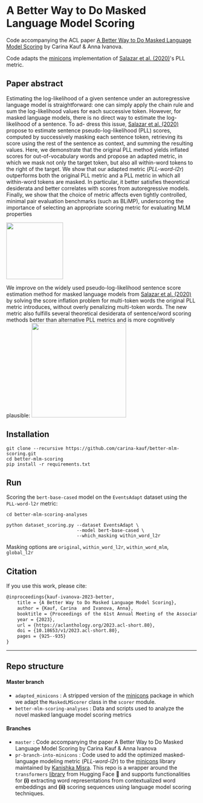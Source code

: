 # A Better Way to Do Masked Language Model Scoring
Code accompanying the ACL paper [A Better Way to Do Masked Language Model Scoring](https://arxiv.org/pdf/2305.10588.pdf) by Carina Kauf & Anna Ivanova.

Code adapts the [minicons](https://github.com/kanishkamisra/minicons/tree/master) implementation of [Salazar et al. (2020)](https://www.aclweb.org/anthology/2020.acl-main.240.pdf)'s PLL metric.

## Paper abstract
Estimating the log-likelihood of a given sentence under an autoregressive language model is straightforward: one can simply apply the chain rule and sum the log-likelihood values for each successive token. However, for masked language models, there is no direct way to estimate the log-likelihood of a sentence. To ad- dress this issue, [Salazar et al. (2020)](https://www.aclweb.org/anthology/2020.acl-main.240.pdf) propose to estimate sentence pseudo-log-likelihood (PLL) scores, computed by successively masking each sentence token, retrieving its score using the rest of the sentence as context, and summing the resulting values. Here, we demonstrate that the original PLL method yields inflated scores for out-of-vocabulary words and propose an adapted metric, in which we mask not only the target token, but also all within-word tokens to the right of the target. We show that our adapted metric (*PLL-word-l2r*) outperforms both the original PLL metric and a PLL metric in which all within-word tokens are masked. In particular, it better satisfies theoretical desiderata and better correlates with scores from autoregressive models. Finally, we show that the choice of metric affects even tightly controlled, minimal pair evaluation benchmarks (such as BLiMP), underscoring the importance of selecting an appropriate scoring metric for evaluating MLM properties

<img src="readme_figs/Fig1_conceptual.png" height="150">

We improve on the widely used pseudo-log-likelihood sentence score estimation method for masked language models from [Salazar et al. (2020)](https://www.aclweb.org/anthology/2020.acl-main.240.pdf) by solving the score inflation problem for multi-token words the original PLL metric introduces, without overly penalizing multi-token words. The new metric also fulfills several theoretical desiderata of sentence/word scoring methods better than alternative PLL metrics and is more cognitively plausible:
<img src="readme_figs/Fig2_motivation_for_adaptation.png" height="250">

## Installation
```
git clone --recursive https://github.com/carina-kauf/better-mlm-scoring.git
cd better-mlm-scoring
pip install -r requirements.txt
```

## Run
Scoring the `bert-base-cased` model on the `EventsAdapt` dataset using the `PLL-word-l2r` metric:
```
cd better-mlm-scoring-analyses
```
```
python dataset_scoring.py --dataset EventsAdapt \
                          --model bert-base-cased \
                          --which_masking within_word_l2r
```
Masking options are `original`, `within_word_l2r`, `within_word_mlm`, `global_l2r`

## Citation
If you use this work, please cite:

```tex
@inproceedings{kauf-ivanova-2023-better,
    title = {A Better Way to Do Masked Language Model Scoring},
    author = {Kauf, Carina  and Ivanova, Anna},
    booktitle = {Proceedings of the 61st Annual Meeting of the Association for Computational Linguistics (Volume 2: Short Papers)},
    year = {2023},
    url = {https://aclanthology.org/2023.acl-short.80},
    doi = {10.18653/v1/2023.acl-short.80},
    pages = {925--935}
}
```

***
## Repo structure

#### Master branch
* `adapted_minicons` : A stripped version of the [minicons](https://github.com/kanishkamisra/minicons/tree/master) package in which we adapt the `MaskedLMScorer` class in the `scorer` module.
* `better-mlm-scoring-analyses` : Data and scripts used to analyze the novel masked language model scoring metrics

#### Branches
* `master` : Code accompanying the paper A Better Way to Do Masked Language Model Scoring by Carina Kauf & Anna Ivanova
* `pr-branch-into-minicons` : Code used to add the optimized masked-language modeling metric (*PLL-word-l2r*) to the [minicons](https://github.com/kanishkamisra/minicons/tree/master) library maintained by [Kanishka Misra](https://github.com/kanishkamisra).
This repo is a wrapper around the `transformers` [library](https://huggingface.co/transformers) from Hugging Face :hugs: and supports  functionalities for **(i)** extracting word representations from contextualized word embeddings and **(ii)** scoring sequences using language model scoring techniques.
